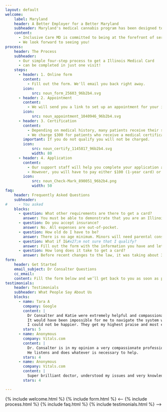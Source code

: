 ```yaml
---
layout: default
welcome:
    label: Maryland
    header: A Better Employer for a Better Maryland
    subheader: Maryland's medical cannabis program has been designed to ensure that our most disadvantaged citizens, who have been hardest hit by the failed, decades long, war on drugs, can take part in the many great paying jobs being created by this exciting new industry. 
    content:
      - Inclusive Care MD is committed to being at the forefront of serving and employing Maryland's most deserving populations.  If you are over 18 years of age and live in one of Maryland's under-served communities, we want to give you a chance to join our team.  Fill out the form below and we'll get back to you as soon as we can.
      - We look forward to seeing you!
process:
    header: The Process
    subheader:
      - Our simple four-step process to get a Illinois Medical Card
      - can be completed in just one visit!
    steps:
      - header: 1. Online form
        content:
          - Fill out the form. We'll email you back right away.
        icon:
            src: noun_form_25603_96b2b4.svg
      - header: 2. Appointment
        content:
          - We will send you a link to set up an appointment for your initial consultation.  We can usually see patients within a week.
        icon:
            src: noun_appointment_1040946_96b2b4.svg
      - header: 3. Certification
        content:
          - Depending on medical history, many patients receive their signed physician certification after their very first visit.
          - We charge $300 for patients who receive a medical certification, regardless of how many visits are required before the certification is signed.
        important: If you do not qualify you will not be charged.
        icon:
            src: noun_certify_1145817_96b2b4.svg
            width: 80
      - header: 4. Application
        content:
          - Our support staff will help you complete your application at <strong>no additional charge.</strong>
          - However, you will have to pay either $100 (1-year card) or $250 (3-year card) to the State of Illinois to complete the application.
        icon:
            src: noun_Check-Mark_890051_96b2b4.png
            width: 50
faq:
    header: Frequently Asked Questions
    subheader:
#     - You asked 
    blocks:
      - question: What other requirements are there to get a card?
        answer: You must be able to demonstrate that you are an Illinois resident, with either a driver&#x27;s license or official mail in your name sent to an Illinois address.
      - question: Do you accept insurance?
        answer: No. All expenses are out-of-pocket.
      - question: How old do I have to be?
        answer: There is no age minimum. Minors will need parental consent and will also require a second doctor&#x27;s certification, which will require an additional doctor&#x27;s visit and cost an additional $100.
      - question: What if I&#x27;m not sure that I qualify?
        answer: Fill out the form with the information you have and let&#x27;s figure it out together. Many more people qualify than believe they do and, with a free initial consultation, there&#x27;s no risk to you in trying.
      - question: How long does it take to get a card?
        answer: Before recent changes to the law, it was taking about 3 months after the application was submitted. However, now that background checks have ended we expect this number to drop very quickly.
form:
    header: Get Started
    email_subject: Dr Consalter Questions
    cc_email: 
    content: Fill the form below and we’ll get back to you as soon as possible, usually within 24 hours.
testimonials:
    header: Testimonials
    subheader: What People Say About Us
    blocks:
      - name: Tara A
        company: Google
        content: |
          Dr Consalter and Katie were extremely helpful and compassionate.
          It would have been impossible for me to navigate the system without them.
          I could not be happier. They get my highest praise and most enthusiastic recommendation.
        stars: 5
      - name: Anonymous
        company: Vitals.com
        content: |
          Dr. Consalter is in my opinion a very compassionate professional.
          He listens and does whatever is necessary to help.
        stars: 4
      - name: Anonymous
        company: Vitals.com
        content: |
          Super brilliant doctor, understood my issues and very knowledgeable. Helped me get medical card. Very helpful and personable.
        stars: 4

---
```


{% include welcome.html %}
{% include form.html %}
<--
{% include process.html %}
{% include faq.html %}
{% include testimonials.html %}
-->